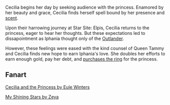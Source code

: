 <!-- title: One And Only -->

Cecilia begins her day by seeking audience with the princess. Enamored by her beauty and grace, Cecilia finds herself spell bound by her presence and [scent](https://www.youtube.com/live/NGC0VaSUPnE?t=990s).

Upon their harrowing journey at Star Site: Elpis, Cecilia returns to the princess, eager to hear her thoughts. But these expectations led to dissapointment as Iphania thought only of the [Outlander](https://www.youtube.com/watch?v=NGC0VaSUPnE&t=15300s).

However, these feelings were eased with the kind counsel of Queen Tammy and Cecilia finds new hope to earn Iphania's love. She doubles her efforts to earn enough gold, pay her debt, and [purchases the ring](https://www.youtube.com/watch?v=NGC0VaSUPnE&t=19525s) for the princess.

## Fanart

[Cecilia and the Princess by Eule Winters](https://x.com/Eule_Winters/status/1919969659094499795)

[My Shining Stars by Zeya](https://x.com/NOminishki/status/1920011853004001565)